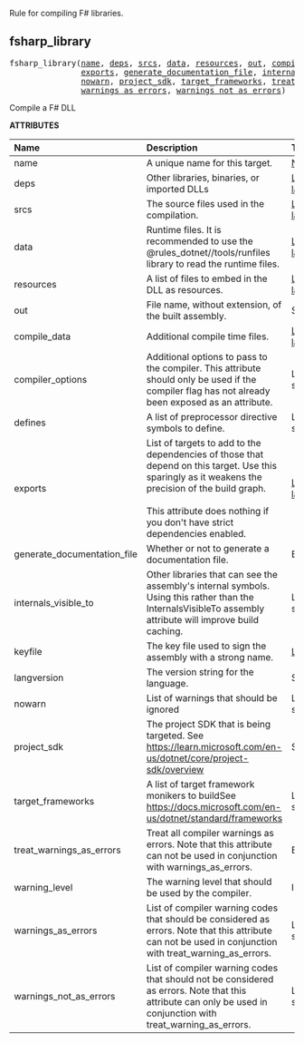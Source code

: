 <!-- Generated with Stardoc: http://skydoc.bazel.build -->

Rule for compiling F# libraries.

<a id="fsharp_library"></a>

## fsharp_library

<pre>
fsharp_library(<a href="#fsharp_library-name">name</a>, <a href="#fsharp_library-deps">deps</a>, <a href="#fsharp_library-srcs">srcs</a>, <a href="#fsharp_library-data">data</a>, <a href="#fsharp_library-resources">resources</a>, <a href="#fsharp_library-out">out</a>, <a href="#fsharp_library-compile_data">compile_data</a>, <a href="#fsharp_library-compiler_options">compiler_options</a>, <a href="#fsharp_library-defines">defines</a>,
               <a href="#fsharp_library-exports">exports</a>, <a href="#fsharp_library-generate_documentation_file">generate_documentation_file</a>, <a href="#fsharp_library-internals_visible_to">internals_visible_to</a>, <a href="#fsharp_library-keyfile">keyfile</a>, <a href="#fsharp_library-langversion">langversion</a>,
               <a href="#fsharp_library-nowarn">nowarn</a>, <a href="#fsharp_library-project_sdk">project_sdk</a>, <a href="#fsharp_library-target_frameworks">target_frameworks</a>, <a href="#fsharp_library-treat_warnings_as_errors">treat_warnings_as_errors</a>, <a href="#fsharp_library-warning_level">warning_level</a>,
               <a href="#fsharp_library-warnings_as_errors">warnings_as_errors</a>, <a href="#fsharp_library-warnings_not_as_errors">warnings_not_as_errors</a>)
</pre>

Compile a F# DLL

**ATTRIBUTES**


| Name  | Description | Type | Mandatory | Default |
| :------------- | :------------- | :------------- | :------------- | :------------- |
| <a id="fsharp_library-name"></a>name |  A unique name for this target.   | <a href="https://bazel.build/concepts/labels#target-names">Name</a> | required |  |
| <a id="fsharp_library-deps"></a>deps |  Other libraries, binaries, or imported DLLs   | <a href="https://bazel.build/concepts/labels">List of labels</a> | optional |  `[]`  |
| <a id="fsharp_library-srcs"></a>srcs |  The source files used in the compilation.   | <a href="https://bazel.build/concepts/labels">List of labels</a> | optional |  `[]`  |
| <a id="fsharp_library-data"></a>data |  Runtime files. It is recommended to use the @rules_dotnet//tools/runfiles library to read the runtime files.   | <a href="https://bazel.build/concepts/labels">List of labels</a> | optional |  `[]`  |
| <a id="fsharp_library-resources"></a>resources |  A list of files to embed in the DLL as resources.   | <a href="https://bazel.build/concepts/labels">List of labels</a> | optional |  `[]`  |
| <a id="fsharp_library-out"></a>out |  File name, without extension, of the built assembly.   | String | optional |  `""`  |
| <a id="fsharp_library-compile_data"></a>compile_data |  Additional compile time files.   | <a href="https://bazel.build/concepts/labels">List of labels</a> | optional |  `[]`  |
| <a id="fsharp_library-compiler_options"></a>compiler_options |  Additional options to pass to the compiler. This attribute should only be used if the compiler flag has not already been exposed as an attribute.   | List of strings | optional |  `[]`  |
| <a id="fsharp_library-defines"></a>defines |  A list of preprocessor directive symbols to define.   | List of strings | optional |  `[]`  |
| <a id="fsharp_library-exports"></a>exports |  List of targets to add to the dependencies of those that depend on this target. Use this sparingly as it weakens the precision of the build graph.<br><br>This attribute does nothing if you don't have strict dependencies enabled.   | <a href="https://bazel.build/concepts/labels">List of labels</a> | optional |  `[]`  |
| <a id="fsharp_library-generate_documentation_file"></a>generate_documentation_file |  Whether or not to generate a documentation file.   | Boolean | optional |  `True`  |
| <a id="fsharp_library-internals_visible_to"></a>internals_visible_to |  Other libraries that can see the assembly's internal symbols. Using this rather than the InternalsVisibleTo assembly attribute will improve build caching.   | List of strings | optional |  `[]`  |
| <a id="fsharp_library-keyfile"></a>keyfile |  The key file used to sign the assembly with a strong name.   | <a href="https://bazel.build/concepts/labels">Label</a> | optional |  `None`  |
| <a id="fsharp_library-langversion"></a>langversion |  The version string for the language.   | String | optional |  `""`  |
| <a id="fsharp_library-nowarn"></a>nowarn |  List of warnings that should be ignored   | List of strings | optional |  `[]`  |
| <a id="fsharp_library-project_sdk"></a>project_sdk |  The project SDK that is being targeted. See https://learn.microsoft.com/en-us/dotnet/core/project-sdk/overview   | String | optional |  `"default"`  |
| <a id="fsharp_library-target_frameworks"></a>target_frameworks |  A list of target framework monikers to buildSee https://docs.microsoft.com/en-us/dotnet/standard/frameworks   | List of strings | required |  |
| <a id="fsharp_library-treat_warnings_as_errors"></a>treat_warnings_as_errors |  Treat all compiler warnings as errors. Note that this attribute can not be used in conjunction with warnings_as_errors.   | Boolean | optional |  `False`  |
| <a id="fsharp_library-warning_level"></a>warning_level |  The warning level that should be used by the compiler.   | Integer | optional |  `3`  |
| <a id="fsharp_library-warnings_as_errors"></a>warnings_as_errors |  List of compiler warning codes that should be considered as errors. Note that this attribute can not be used in conjunction with treat_warning_as_errors.   | List of strings | optional |  `[]`  |
| <a id="fsharp_library-warnings_not_as_errors"></a>warnings_not_as_errors |  List of compiler warning codes that should not be considered as errors. Note that this attribute can only be used in conjunction with treat_warning_as_errors.   | List of strings | optional |  `[]`  |


